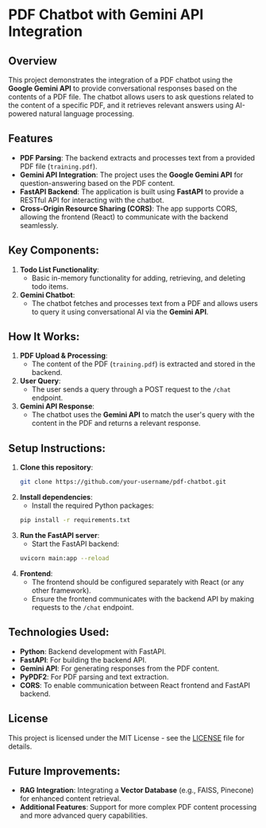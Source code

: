# PDF Chatbot with Gemini API Integration

## Overview
This project demonstrates the integration of a PDF chatbot using the **Google Gemini API** to provide conversational responses based on the contents of a PDF file. The chatbot allows users to ask questions related to the content of a specific PDF, and it retrieves relevant answers using AI-powered natural language processing.

## Features
- **PDF Parsing**: The backend extracts and processes text from a provided PDF file (`training.pdf`).
- **Gemini API Integration**: The project uses the **Google Gemini API** for question-answering based on the PDF content.
- **FastAPI Backend**: The application is built using **FastAPI** to provide a RESTful API for interacting with the chatbot.
- **Cross-Origin Resource Sharing (CORS)**: The app supports CORS, allowing the frontend (React) to communicate with the backend seamlessly.

## Key Components:
1. **Todo List Functionality**:
   - Basic in-memory functionality for adding, retrieving, and deleting todo items.
2. **Gemini Chatbot**:
   - The chatbot fetches and processes text from a PDF and allows users to query it using conversational AI via the **Gemini API**.

## How It Works:
1. **PDF Upload & Processing**:
   - The content of the PDF (`training.pdf`) is extracted and stored in the backend.
2. **User Query**:
   - The user sends a query through a POST request to the `/chat` endpoint.
3. **Gemini API Response**:
   - The chatbot uses the **Gemini API** to match the user's query with the content in the PDF and returns a relevant response.

## Setup Instructions:
1. **Clone this repository**:
    ```bash
    git clone https://github.com/your-username/pdf-chatbot.git
    ```
2. **Install dependencies**:
    - Install the required Python packages:
    ```bash
    pip install -r requirements.txt
    ```
3. **Run the FastAPI server**:
    - Start the FastAPI backend:
    ```bash
    uvicorn main:app --reload
    ```
4. **Frontend**:
    - The frontend should be configured separately with React (or any other framework).
    - Ensure the frontend communicates with the backend API by making requests to the `/chat` endpoint.

## Technologies Used:
- **Python**: Backend development with FastAPI.
- **FastAPI**: For building the backend API.
- **Gemini API**: For generating responses from the PDF content.
- **PyPDF2**: For PDF parsing and text extraction.
- **CORS**: To enable communication between React frontend and FastAPI backend.

## License
This project is licensed under the MIT License - see the [LICENSE](LICENSE) file for details.

## Future Improvements:
- **RAG Integration**: Integrating a **Vector Database** (e.g., FAISS, Pinecone) for enhanced content retrieval.
- **Additional Features**: Support for more complex PDF content processing and more advanced query capabilities.

